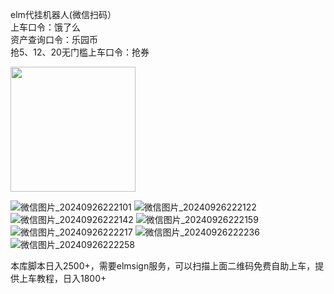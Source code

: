 
elm代挂机器人(微信扫码）\
上车口令：饿了么 \
资产查询口令：乐园币 \
抢5、12、20无门槛上车口令：抢券

<img src="https://github.com/user-attachments/assets/2e3f9c32-5f50-46a8-a2d6-139b46a6b77b" width="200px">

![微信图片_20240926222101](https://github.com/user-attachments/assets/9363cbb1-ae27-405a-9887-125d3ce366f6)
![微信图片_20240926222122](https://github.com/user-attachments/assets/d322e17c-9eb5-45b2-a594-7e47b87c2818)
![微信图片_20240926222142](https://github.com/user-attachments/assets/c8476024-bb14-474e-bfc3-e451f9dd9da0)
![微信图片_20240926222159](https://github.com/user-attachments/assets/137ae68f-54b4-4a3e-b625-347edb2a9164)
![微信图片_20240926222217](https://github.com/user-attachments/assets/ec1cba2e-f0b0-4654-90a4-c565fdd120e6)
![微信图片_20240926222236](https://github.com/user-attachments/assets/22a70fe3-cfc3-4ddf-b4b0-5bea6bd57091)
![微信图片_20240926222258](https://github.com/user-attachments/assets/0857b2f3-9497-4108-b3a6-6864d5002bb9)

本库脚本日入2500+，需要elmsign服务，可以扫描上面二维码免费自助上车，提供上车教程，日入1800+


